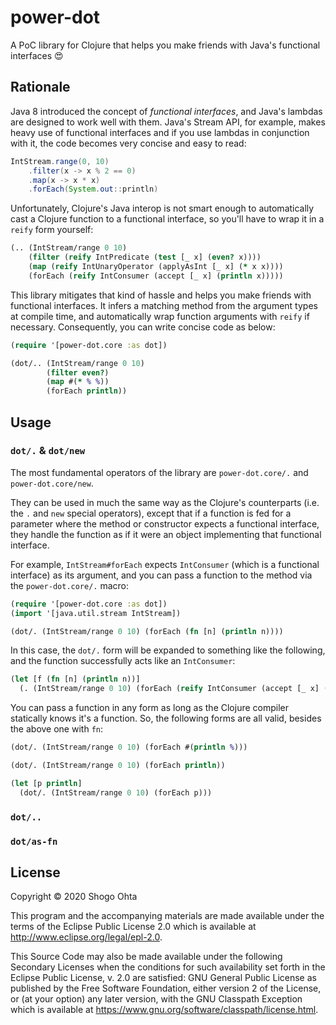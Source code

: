 # power-dot

A PoC library for Clojure that helps you make friends with Java's functional interfaces 😍

## Rationale

Java 8 introduced the concept of *functional interfaces*, and Java's lambdas are designed
to work well with them. Java's Stream API, for example, makes heavy use of functional interfaces
and if you use lambdas in conjunction with it, the code becomes very concise and easy to read:

```java
IntStream.range(0, 10)
    .filter(x -> x % 2 == 0)
    .map(x -> x * x)
    .forEach(System.out::println)
```

Unfortunately, Clojure's Java interop is not smart enough to automatically cast a Clojure
function to a functional interface, so you'll have to wrap it in a `reify` form yourself:

```clojure
(.. (IntStream/range 0 10)
    (filter (reify IntPredicate (test [_ x] (even? x))))
    (map (reify IntUnaryOperator (applyAsInt [_ x] (* x x))))
    (forEach (reify IntConsumer (accept [_ x] (println x)))))
```

This library mitigates that kind of hassle and helps you make friends with functional interfaces.
It infers a matching method from the argument types at compile time, and automatically wrap
function arguments with `reify` if necessary. Consequently, you can write concise code as below:

```clojure
(require '[power-dot.core :as dot])

(dot/.. (IntStream/range 0 10)
        (filter even?)
        (map #(* % %))
        (forEach println))
```

## Usage

### `dot/.` & `dot/new`

The most fundamental operators of the library are `power-dot.core/.` and `power-dot.core/new`.

They can be used in much the same way as the Clojure's counterparts (i.e. the `.` and `new` special operators),
except that if a function is fed for a parameter where the method or constructor expects
a functional interface, they handle the function as if it were an object implementing
that functional interface.

For example, `IntStream#forEach` expects `IntConsumer` (which is a functional interface)
as its argument, and you can pass a function to the method via the `power-dot.core/.` macro:

```clojure
(require '[power-dot.core :as dot])
(import '[java.util.stream IntStream])

(dot/. (IntStream/range 0 10) (forEach (fn [n] (println n))))
```

In this case, the `dot/.` form will be expanded to something like the following, and
the function successfully acts like an `IntConsumer`:

```clojure
(let [f (fn [n] (println n))]
  (. (IntStream/range 0 10) (forEach (reify IntConsumer (accept [_ x] (f x))))))
```

You can pass a function in any form as long as the Clojure compiler statically knows
it's a function. So, the following forms are all valid, besides the above one with `fn`:

```clojure
(dot/. (IntStream/range 0 10) (forEach #(println %)))

(dot/. (IntStream/range 0 10) (forEach println))

(let [p println]
  (dot/. (IntStream/range 0 10) (forEach p)))
```

### `dot/..`

### `dot/as-fn`

## License

Copyright © 2020 Shogo Ohta

This program and the accompanying materials are made available under the
terms of the Eclipse Public License 2.0 which is available at
http://www.eclipse.org/legal/epl-2.0.

This Source Code may also be made available under the following Secondary
Licenses when the conditions for such availability set forth in the Eclipse
Public License, v. 2.0 are satisfied: GNU General Public License as published by
the Free Software Foundation, either version 2 of the License, or (at your
option) any later version, with the GNU Classpath Exception which is available
at https://www.gnu.org/software/classpath/license.html.
